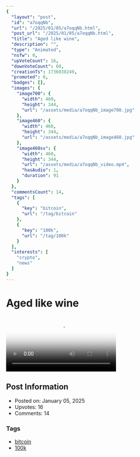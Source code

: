 ```yaml
---
{
  "layout": "post",
  "id": "a7oqqNb",
  "url": "/2025/01/05/a7oqqNb.html",
  "post_url": "/2025/01/05/a7oqqNb.html",
  "title": "Aged like wine",
  "description": "",
  "type": "Animated",
  "nsfw": 0,
  "upVoteCount": 16,
  "downVoteCount": 60,
  "creationTs": 1736038249,
  "promoted": 0,
  "badges": [],
  "images": {
    "image700": {
      "width": 460,
      "height": 344,
      "url": "/assets/media/a7oqqNb_image700.jpg"
    },
    "image460": {
      "width": 460,
      "height": 344,
      "url": "/assets/media/a7oqqNb_image460.jpg"
    },
    "image460sv": {
      "width": 460,
      "height": 344,
      "url": "/assets/media/a7oqqNb_video.mp4",
      "hasAudio": 1,
      "duration": 91
    }
  },
  "commentsCount": 14,
  "tags": [
    {
      "key": "bitcoin",
      "url": "/tag/bitcoin"
    },
    {
      "key": "100k",
      "url": "/tag/100k"
    }
  ],
  "interests": [
    "crypto",
    "news"
  ]
}
---
```


# Aged like wine

<video controls playsinline loop poster="/assets/media/a7oqqNb_image460.jpg">
  <source src="/assets/media/a7oqqNb_video.mp4" type="video/mp4">
  Your browser does not support the video tag.
</video>

## Post Information

- Posted on: January 05, 2025
- Upvotes: 16
- Comments: 14

### Tags

- [bitcoin](/tag/bitcoin)
- [100k](/tag/100k)
